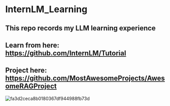 # InternLM_Learning
## This repo records my LLM learning experience
## Learn from here: https://github.com/InternLM/Tutorial
## Project here: https://github.com/MostAwesomeProjects/AwesomeRAGProject
![fa3d2ceca8b0180367df944988fb73d](https://github.com/baijiesong/InternLM_Learning/assets/105435837/a161f2df-036c-4c98-afa9-20fdc2bed86e)
